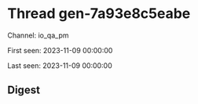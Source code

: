 # Thread gen-7a93e8c5eabe
Channel: io_qa_pm

First seen: 2023-11-09 00:00:00

Last seen: 2023-11-09 00:00:00

## Digest


